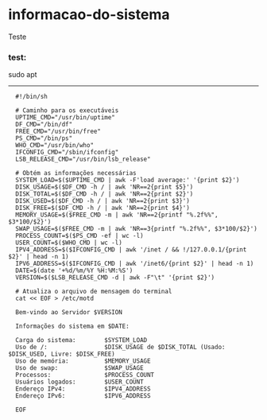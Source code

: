 # informacao-do-sistema
Teste

### test:

sudo apt

-----------



      #!/bin/sh

      # Caminho para os executáveis
      UPTIME_CMD="/usr/bin/uptime"
      DF_CMD="/bin/df"
      FREE_CMD="/usr/bin/free"
      PS_CMD="/bin/ps"
      WHO_CMD="/usr/bin/who"
      IFCONFIG_CMD="/sbin/ifconfig"
      LSB_RELEASE_CMD="/usr/bin/lsb_release"

      # Obtém as informações necessárias
      SYSTEM_LOAD=$($UPTIME_CMD | awk -F'load average:' '{print $2}')
      DISK_USAGE=$($DF_CMD -h / | awk 'NR==2{print $5}')
      DISK_TOTAL=$($DF_CMD -h / | awk 'NR==2{print $2}')
      DISK_USED=$($DF_CMD -h / | awk 'NR==2{print $3}')
      DISK_FREE=$($DF_CMD -h / | awk 'NR==2{print $4}')
      MEMORY_USAGE=$($FREE_CMD -m | awk 'NR==2{printf "%.2f%%", $3*100/$2}')
      SWAP_USAGE=$($FREE_CMD -m | awk 'NR==3{printf "%.2f%%", $3*100/$2}')
      PROCESS_COUNT=$($PS_CMD -ef | wc -l)
      USER_COUNT=$($WHO_CMD | wc -l)
      IPV4_ADDRESS=$($IFCONFIG_CMD | awk '/inet / && !/127.0.0.1/{print $2}' | head -n 1)
      IPV6_ADDRESS=$($IFCONFIG_CMD | awk '/inet6/{print $2}' | head -n 1)
      DATE=$(date '+%d/%m/%Y %H:%M:%S')
      VERSION=$($LSB_RELEASE_CMD -d | awk -F"\t" '{print $2}')

      # Atualiza o arquivo de mensagem do terminal
      cat << EOF > /etc/motd

      Bem-vindo ao Servidor $VERSION

      Informações do sistema em $DATE:

      Carga do sistema:        $SYSTEM_LOAD
      Uso de /:                $DISK_USAGE de $DISK_TOTAL (Usado: $DISK_USED, Livre: $DISK_FREE)
      Uso de memória:          $MEMORY_USAGE
      Uso de swap:             $SWAP_USAGE
      Processos:               $PROCESS_COUNT
      Usuários logados:        $USER_COUNT
      Endereço IPv4:           $IPV4_ADDRESS
      Endereço IPv6:           $IPV6_ADDRESS

      EOF
